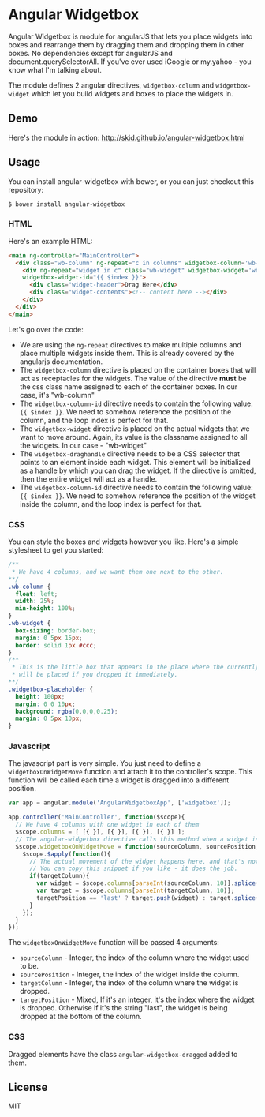 # Angular Widgetbox

Angular Widgetbox is module for angularJS that lets you place widgets into boxes and rearrange them by dragging them and dropping them in other boxes. No dependencies except for angularJS and document.querySelectorAll. If you've ever used iGoogle or my.yahoo - you know what I'm talking about.

The module defines 2 angular directives, `widgetbox-column` and `widgetbox-widget` which let you build widgets and boxes to place the widgets in.

## Demo

Here's the module in action: http://skid.github.io/angular-widgetbox.html

## Usage

You can install angular-widgetbox with bower, or you can just checkout this repository:

`$ bower install angular-widgetbox`

### HTML

Here's an example HTML:

```html
<main ng-controller="MainController">
  <div class="wb-column" ng-repeat="c in columns" widgetbox-column='wb-column' widgetbox-column-id="{{ $index }}">
    <div ng-repeat="widget in c" class="wb-widget" widgetbox-widget='wb-widget' widgetbox-draghandle=".widget-header"
    widgetbox-widget-id="{{ $index }}">
      <div class="widget-header">Drag Here</div>
      <div class="widget-contents"><!-- content here --></div>
    </div>
  </div>
</main>
```

Let's go over the code:

- We are using the `ng-repeat` directives to make multiple columns and place multiple widgets inside them. This is already covered by the angularjs documentation.
- The `widgetbox-column` directive is placed on the container boxes that will act as receptacles for the widgets. The value of the directive **must** be the css class name assigned to each of the container boxes. In our case, it's "wb-column"
- The `widgetbox-column-id` directive needs to contain the following value: `{{ $index }}`. We need to somehow reference the position of the column, and the loop index is perfect for that.
- The `widgetbox-widget` directive is placed on the actual widgets that we want to move around. Again, its value is the classname assigned to all the widgets. In our case - "wb-widget"
- The `widgetbox-draghandle` directive needs to be a CSS selector that points to an element inside each widget. This element will be initialized as a handle by which you can drag the widget. If the directive is omitted, then the entire widget will act as a handle.
- The `widgetbox-column-id` directive needs to contain the following value: `{{ $index }}`. We need to somehow reference the position of the widget inside the column, and the loop index is perfect for that.

### CSS

You can style the boxes and widgets however you like. Here's a simple stylesheet to get you started:

```css
/**
 * We have 4 columns, and we want them one next to the other.
**/
.wb-column {
  float: left;
  width: 25%;
  min-height: 100%;
}
.wb-widget {
  box-sizing: border-box;
  margin: 0 5px 15px;
  border: solid 1px #ccc;
}
/**
 * This is the little box that appears in the place where the currently dragged widget 
 * will be placed if you dropped it immediately.
**/
.widgetbox-placeholder {
  height: 100px;
  margin: 0 0 10px;
  background: rgba(0,0,0,0.25);
  margin: 0 5px 10px;
}
```

### Javascript

The javascript part is very simple. You just need to define a `widgetboxOnWidgetMove` function and attach it to the controller's scope. This function will be called each time a widget is dragged into a different position.

```javascript
var app = angular.module('AngularWidgetboxApp', ['widgetbox']);

app.controller('MainController', function($scope){ 
  // We have 4 columns with one widget in each of them
  $scope.columns = [ [{ }], [{ }], [{ }], [{ }] ];
  // The angular-widgetbox directive calls this method when a widget is moved
  $scope.widgetboxOnWidgetMove = function(sourceColumn, sourcePosition, targetColumn, targetPosition){
    $scope.$apply(function(){
      // The actual movement of the widget happens here, and that's not covered by this module
      // You can copy this snippet if you like - it does the job.
      if(targetColumn){
        var widget = $scope.columns[parseInt(sourceColumn, 10)].splice(parseInt(sourcePosition, 10), 1)[0];
        var target = $scope.columns[parseInt(targetColumn, 10)];
        targetPosition == 'last' ? target.push(widget) : target.splice(parseInt(targetPosition, 10), 0, widget);
      }
    });
  }
});
```

The `widgetboxOnWidgetMove` function will be passed 4 arguments:

- `sourceColumn` - Integer, the index of the column where the widget used to be.
- `sourcePosition` - Integer, the index of the widget inside the column.
- `targetColumn` - Integer, the index of the column where the widget is dropped.
- `targetPosition` - Mixed, If it's an integer, it's the index where the widget is dropped. Otherwise if it's the string "last", the widget is being dropped at the bottom of the column.


### CSS

Dragged elements have the class `angular-widgetbox-dragged` added to them.

## License

MIT



